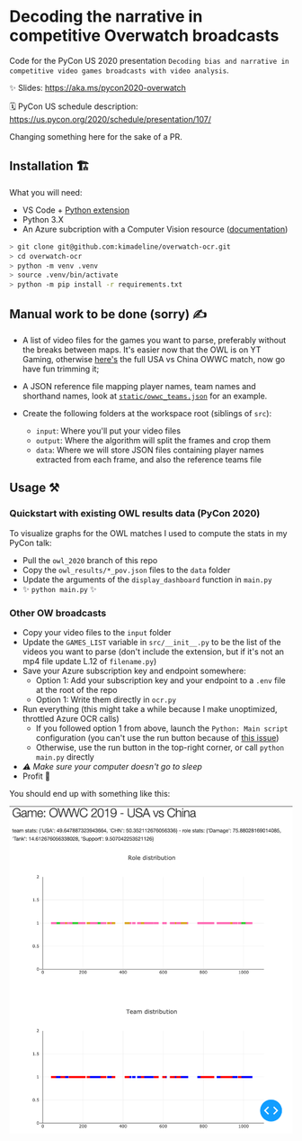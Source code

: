 # Decoding the narrative in competitive Overwatch broadcasts

Code for the PyCon US 2020 presentation `Decoding bias and narrative in competitive video games broadcasts with video analysis`.

✨ Slides: https://aka.ms/pycon2020-overwatch

🗓 PyCon US schedule description: https://us.pycon.org/2020/schedule/presentation/107/

Changing something here for the sake of a PR.

## Installation 🏗

What you will need:

- VS Code + [Python extension](https://marketplace.visualstudio.com/items?itemName=ms-python.python)
- Python 3.X
- An Azure subcription with a Computer Vision resource ([documentation](https://docs.microsoft.com/en-us/azure/cognitive-services/computer-vision/quickstarts-sdk/python-sdk#create-a-computer-vision-azure-resource))

```sh
> git clone git@github.com:kimadeline/overwatch-ocr.git
> cd overwatch-ocr
> python -m venv .venv
> source .venv/bin/activate
> python -m pip install -r requirements.txt
```

## Manual work to be done (sorry) ✍️

- A list of video files for the games you want to parse, preferably without the breaks between maps. It's easier now that the OWL is on YT Gaming, otherwise [here's](https://www.youtube.com/watch?v=DrPyUcNo1HI) the full USA vs China OWWC match, now go have fun trimming it;
- A JSON reference file mapping player names, team names and shorthand names, look at [`static/owwc_teams.json`](https://github.com/kimadeline/overwatch-ocr/blob/master/static/owwc_teams.json) for an example.

- Create the following folders at the workspace root (siblings of `src`):
  - `input`: Where you'll put your video files
  - `output`: Where the algorithm will split the frames and crop them
  - `data`: Where we will store JSON files containing player names extracted from each frame, and also the reference teams file

## Usage ⚒

### Quickstart with existing OWL results data (PyCon 2020)

To visualize graphs for the OWL matches I used to compute the stats in my PyCon talk:

- Pull the `owl_2020` branch of this repo
- Copy the `owl_results/*_pov.json` files to the `data` folder
- Update the arguments of the `display_dashboard` function in `main.py`
- ✨ `python main.py` ✨

### Other OW broadcasts

- Copy your video files to the `input` folder
- Update the `GAMES_LIST` variable in `src/__init__.py` to be the list of the videos you want to parse (don't include the extension, but if it's not an mp4 file update L.12 of `filename.py`)
- Save your Azure subscription key and endpoint somewhere:
  - Option 1: Add your subscription key and your endpoint to a `.env` file at the root of the repo
  - Option 1: Write them directly in `ocr.py`
- Run everything (this might take a while because I make unoptimized, throttled Azure OCR calls)
  - If you followed option 1 from above, launch the `Python: Main script` configuration (you can't use the run button because of [this issue](https://github.com/microsoft/vscode-python/issues/11174))
  - Otherwise, use the run button in the top-right corner, or call `python main.py` directly
- _⚠️ Make sure your computer doesn't go to sleep_
- Profit 🥳

You should end up with something like this:

![Overwatch World Cup USA vs China finals analysis](https://raw.githubusercontent.com/kimadeline/overwatch-ocr/master/static/readme_screenshot.png)
